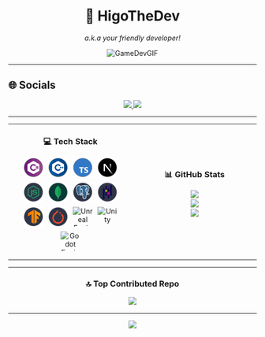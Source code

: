 <div align="center">

# 💫 HigoTheDev  
*a.k.a your friendly developer!*  

![GameDevGIF](https://media4.giphy.com/media/v1.Y2lkPTc5MGI3NjExMTF2dWVzbXVmMjJsMWhtbzNsaXVxN2I4ODdjYmY5MDFyY3U2dWw2aiZlcD12MV9pbnRlcm5hbF9naWZfYnlfaWQmY3Q9Zw/ckr4W2ppxPBeIF8dx4/giphy.gif)

</div>

---

## 🌐 Socials
<p align="center">
  <a href="https://instagram.com/j_higo_">
    <img src="https://img.shields.io/badge/Instagram-%23E4405F.svg?logo=Instagram&logoColor=white" />
  </a>
  <a href="mailto:luongphamvu2006@gmail.com">
    <img src="https://img.shields.io/badge/Email-D14836?logo=gmail&logoColor=white" />
  </a>
</p>

---

<table align="center">
<tr>
<td align="center" width="50%">

### 💻 Tech Stack
<p align="center" style="display:flex;flex-wrap:wrap;justify-content:center;gap:10px;">
  <img src="https://raw.githubusercontent.com/YuheshPandian/ICONIC/main/icons/dark/csharp.svg" width="40" height="40" alt="C#" />
  <img src="https://raw.githubusercontent.com/YuheshPandian/ICONIC/main/icons/dark/cpp.svg" width="40" height="40" alt="C++" />
  <img src="https://raw.githubusercontent.com/YuheshPandian/ICONIC/main/icons/dark/typescript.svg" width="40" height="40" alt="TypeScript" />
  <img src="https://raw.githubusercontent.com/YuheshPandian/ICONIC/main/icons/dark/nextjs.svg" width="40" height="40" alt="Next.js" />
  <img src="https://raw.githubusercontent.com/YuheshPandian/ICONIC/main/icons/dark/nodejs.svg" width="40" height="40" alt="NodeJS" />
  <img src="https://raw.githubusercontent.com/YuheshPandian/ICONIC/main/icons/dark/mongodb.svg" width="40" height="40" alt="MongoDB" />
  <img src="https://raw.githubusercontent.com/YuheshPandian/ICONIC/main/icons/dark/postgresql.svg" width="40" height="40" alt="PostgreSQL" />
  <img src="https://raw.githubusercontent.com/YuheshPandian/ICONIC/main/icons/dark/pandas.svg" width="40" height="40" alt="Pandas" />
  <img src="https://raw.githubusercontent.com/YuheshPandian/ICONIC/main/icons/dark/tensorflow.svg" width="40" height="40" alt="TensorFlow" />
  <img src="https://raw.githubusercontent.com/YuheshPandian/ICONIC/main/icons/dark/pytorch.svg" width="40" height="40" alt="PyTorch" />
  <img src="https://raw.githubusercontent.com/marwin1991/profile-technology-icons/refs/heads/main/icons/unreal_engine.png" width="40" height="40" alt="Unreal Engine" />
  <img src="https://raw.githubusercontent.com/marwin1991/profile-technology-icons/refs/heads/main/icons/unity.png" width="40" height="40" alt="Unity" />
  <img src="https://raw.githubusercontent.com/marwin1991/profile-technology-icons/refs/heads/main/icons/godot.png" width="40" height="40" alt="Godot Engine" />
</p>

</td>
<td align="center" width="50%">

### 📊 GitHub Stats
![](https://github-readme-stats.vercel.app/api?username=HigoTheDev&theme=dark&hide_border=false&include_all_commits=false&count_private=false)<br/>
![](https://nirzak-streak-stats.vercel.app/?user=HigoTheDev&theme=dark&hide_border=false)<br/>
![](https://github-readme-stats.vercel.app/api/top-langs/?username=HigoTheDev&theme=dark&hide_border=false&include_all_commits=false&count_private=false&layout=compact)

</td>
</tr>
</table>

---

<div align="center">

### 🔝 Top Contributed Repo
![](https://github-contributor-stats.vercel.app/api?username=HigoTheDev&limit=5&theme=tokyonight&combine_all_yearly_contributions=true)

---

[![](https://visitcount.itsvg.in/api?id=HigoTheDev&icon=0&color=0)](https://visitcount.itsvg.in)

</div>
